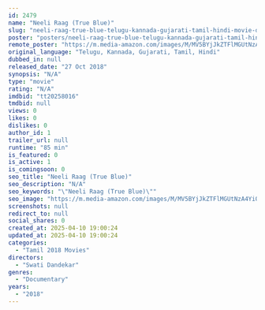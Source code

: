 ```yaml
---
id: 2479
name: "Neeli Raag (True Blue)"
slug: "neeli-raag-true-blue-telugu-kannada-gujarati-tamil-hindi-movie-download"
poster: "posters/neeli-raag-true-blue-telugu-kannada-gujarati-tamil-hindi-2018.jpg"
remote_poster: "https://m.media-amazon.com/images/M/MV5BYjJkZTFlMGUtNzA4Yi00NDdlLThjYTctMmMyMzg4MWJkNDRjXkEyXkFqcGdeQXVyMTY0NTY0MTE0._V1_SX300.jpg"
original_language: "Telugu, Kannada, Gujarati, Tamil, Hindi"
dubbed_in: null
released_date: "27 Oct 2018"
synopsis: "N/A"
type: "movie"
rating: "N/A"
imdbid: "tt20258016"
tmdbid: null
views: 0
likes: 0
dislikes: 0
author_id: 1
trailer_url: null
runtime: "85 min"
is_featured: 0
is_active: 1
is_comingsoon: 0
seo_title: "Neeli Raag (True Blue)"
seo_description: "N/A"
seo_keywords: "\"Neeli Raag (True Blue)\""
seo_image: "https://m.media-amazon.com/images/M/MV5BYjJkZTFlMGUtNzA4Yi00NDdlLThjYTctMmMyMzg4MWJkNDRjXkEyXkFqcGdeQXVyMTY0NTY0MTE0._V1_SX300.jpg"
screenshots: null
redirect_to: null
social_shares: 0
created_at: 2025-04-10 19:00:24
updated_at: 2025-04-10 19:00:24
categories:
  - "Tamil 2018 Movies"
directors:
  - "Swati Dandekar"
genres:
  - "Documentary"
years:
  - "2018"
---
```


